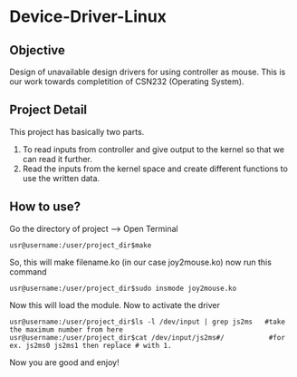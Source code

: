 # Device-Driver-Linux
## Objective
Design of unavailable design drivers for using controller as mouse. This is our work towards completition of CSN232 (Operating System).

## Project Detail
This project has basically two parts.
1. To read inputs from controller and give output to the kernel so that we can read it further.
2. Read the inputs from the kernel space and create different functions to use the written data.

## How to use?
Go the directory of project --> Open Terminal
```
usr@username:/user/project_dir$make
```
So, this will make filename.ko (in our case joy2mouse.ko)
now run this command
```
usr@username:/user/project_dir$sudo insmode joy2mouse.ko
```
Now this will load the module.
Now to activate the driver
```
usr@username:/user/project_dir$ls -l /dev/input | grep js2ms   #take the maximum number from here
usr@username:/user/project_dir$cat /dev/input/js2ms#/           #for ex. js2ms0 js2ms1 then replace # with 1.
```
Now you are good and enjoy!
